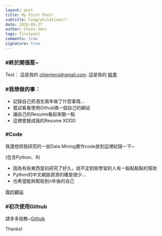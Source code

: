 ```yaml
---
layout: post
title: My First Post!
subtitle: Congratulations!!
date: 2018-05-27
author: Chien-Jens
tags: firstpost
comments: true
signature: true
---
```

### #終於開張惹~

Test：
這是我的 [chienjens@gmail.com](chienjens@gmail.com). 
這是我的 [臉書](https://www.facebook.com/chien.chen.98)

### #我想做的事：

* 記錄自己菸酒生兩年做了什麼事情...
* 嘗試看看使用Github搞一個自己的網站
* 讓自己的Resume看起來酷一點
* 這裡會變成我的Resume XDDD

### #Code

我還想把我研究的一些Data Mining實作code放到這裡紀錄一下~

(包含Python、R)

* 因為有些東西當初研究了好久，說不定對剛學習的人有一點點點點的幫助
* Python的中文網路資源的確是很少...
* 也希望能夠幫助到n年後的自己

[我的網站](https://chienjens.github.io/)

### #初次使用Github

請多多指教~[Github](https://github.com/chienjens)


Thanks!
